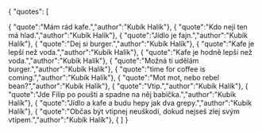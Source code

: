 {
	"quotes": [

{
       "quote":"Mám rád kafe.","author":"Kubík Halík"},
{
       "quote":"Kdo nejí ten má hlad.","author":"Kubík Halík"},
{
       "quote":"Jídlo je fajn.","author":"Kubík Halík"},
{
       "quote":"Dej si burger.","author":"Kubík Halík"},
{
       "quote":"Kafe je lepší než voda.","author":"Kubík Halík"},
{
       "quote":"Kafe je hodně lepší než voda.","author":"Kubík Halík"},
{
       "quote":"Možná ti udělám burger.","author":"Kubík Halík"},
{
       "quote":"time for coffee is coming.","author":"Kubík Halík"},
{
       "quote":"Mot mot, nebo rebel bean?","author":"Kubík Halík"},
{
       "quote":"Vtip.","author":"Kubík Halík"},
{
       "quote":"Jde Filip po poušti a spadne na něj babička.","author":"Kubík Halík"},
{
       "quote":"Jídlo a kafe a budu hepy jak dva grepy.","author":"Kubík Halík"},
{
       "quote":"Občas být vtipnej neuškodí, dokud nejseš zlej svým vtipem.","author":"Kubík Halík"},
{
]
}
